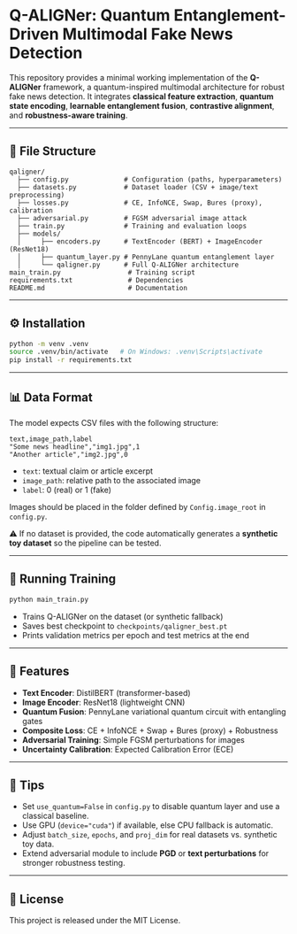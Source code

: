 # Q-ALIGNer: Quantum Entanglement-Driven Multimodal Fake News Detection

This repository provides a minimal working implementation of the **Q-ALIGNer** framework, 
a quantum-inspired multimodal architecture for robust fake news detection. 
It integrates **classical feature extraction**, **quantum state encoding**, 
**learnable entanglement fusion**, **contrastive alignment**, and **robustness-aware training**.

---

## 📂 File Structure
```
qaligner/
  ├── config.py              # Configuration (paths, hyperparameters)
  ├── datasets.py            # Dataset loader (CSV + image/text preprocessing)
  ├── losses.py              # CE, InfoNCE, Swap, Bures (proxy), calibration
  ├── adversarial.py         # FGSM adversarial image attack
  ├── train.py               # Training and evaluation loops
  ├── models/
  │     ├── encoders.py      # TextEncoder (BERT) + ImageEncoder (ResNet18)
  │     ├── quantum_layer.py # PennyLane quantum entanglement layer
  │     └── qaligner.py      # Full Q-ALIGNer architecture
main_train.py                 # Training script
requirements.txt              # Dependencies
README.md                     # Documentation
```

---

## ⚙️ Installation
```bash
python -m venv .venv
source .venv/bin/activate   # On Windows: .venv\Scripts\activate
pip install -r requirements.txt
```

---

## 📊 Data Format
The model expects CSV files with the following structure:
```
text,image_path,label
"Some news headline","img1.jpg",1
"Another article","img2.jpg",0
```
- `text`: textual claim or article excerpt
- `image_path`: relative path to the associated image
- `label`: 0 (real) or 1 (fake)

Images should be placed in the folder defined by `Config.image_root` in `config.py`.

⚠️ If no dataset is provided, the code automatically generates a **synthetic toy dataset** so the pipeline can be tested.

---

## 🚀 Running Training
```bash
python main_train.py
```
- Trains Q-ALIGNer on the dataset (or synthetic fallback)
- Saves best checkpoint to `checkpoints/qaligner_best.pt`
- Prints validation metrics per epoch and test metrics at the end

---

## 🧩 Features
- **Text Encoder**: DistilBERT (transformer-based)
- **Image Encoder**: ResNet18 (lightweight CNN)
- **Quantum Fusion**: PennyLane variational quantum circuit with entangling gates
- **Composite Loss**: CE + InfoNCE + Swap + Bures (proxy) + Robustness
- **Adversarial Training**: Simple FGSM perturbations for images
- **Uncertainty Calibration**: Expected Calibration Error (ECE)

---

## 🔧 Tips
- Set `use_quantum=False` in `config.py` to disable quantum layer and use a classical baseline.
- Use GPU (`device="cuda"`) if available, else CPU fallback is automatic.
- Adjust `batch_size`, `epochs`, and `proj_dim` for real datasets vs. synthetic toy data.
- Extend adversarial module to include **PGD** or **text perturbations** for stronger robustness testing.

---

## 📜 License
This project is released under the MIT License.
